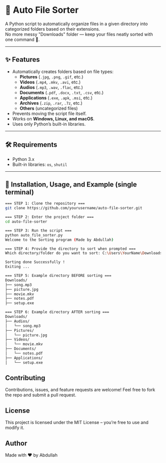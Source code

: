 # 📂 Auto File Sorter

A Python script to automatically organize files in a given directory into categorized folders based on their extensions.  
No more messy "Downloads" folder — keep your files neatly sorted with one command 🚀.

---

## ✨ Features
- Automatically creates folders based on file types:
  - **Pictures** (`.jpg`, `.png`, `.gif`, etc.)
  - **Videos** (`.mp4`, `.mkv`, `.avi`, etc.)
  - **Audios** (`.mp3`, `.wav`, `.flac`, etc.)
  - **Documents** (`.pdf`, `.docx`, `.txt`, `.csv`, etc.)
  - **Applications** (`.exe`, `.apk`, `.msi`, etc.)
  - **Archives** (`.zip`, `.rar`, `.7z`, etc.)
  - **Others** (uncategorized files)
- Prevents moving the script file itself.
- Works on **Windows, Linux, and macOS**.
- Uses only Python’s built-in libraries.

---

## 🛠️ Requirements
- Python 3.x  
- Built-in libraries: `os`, `shutil`

---

## 🚀 Installation, Usage, and Example (single terminal)

```bash
=== STEP 1: Clone the repository ===
git clone https://github.com/yourusername/auto-file-sorter.git

=== STEP 2: Enter the project folder ===
cd auto-file-sorter

=== STEP 3: Run the script ===
python auto_file_sorter.py
Welcome to the Sorting program (Made by Abdullah)

=== STEP 4: Provide the directory to sort when prompted ===
Which directory/folder do you want to sort: C:\Users\YourName\Downloads

Sorting done Successfully !
Exiting ...

=== STEP 5: Example directory BEFORE sorting ===
Downloads/
├── song.mp3
├── picture.jpg
├── movie.mkv
├── notes.pdf
├── setup.exe

=== STEP 6: Example directory AFTER sorting ===
Downloads/
├── Audios/
│   └── song.mp3
├── Pictures/
│   └── picture.jpg
├── Videos/
│   └── movie.mkv
├── Documents/
│   └── notes.pdf
├── Applications/
│   └── setup.exe
```

## Contributing
Contributions, issues, and feature requests are welcome!
Feel free to fork the repo and submit a pull request.

## License
This project is licensed under the MIT License – you’re free to use and modify it.

## Author
Made with ❤️ by Abdullah